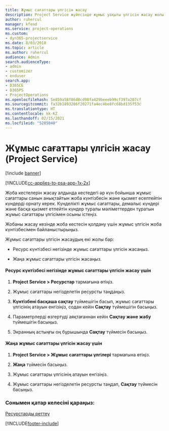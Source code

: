 ```yaml
---
title: Жұмыс сағаттары үлгісін жасау
description: Project Service жүйесінде жұмыс уақыты үлгісін жасау жолы
author: ruhercul
manager: kfend
ms.service: project-operations
ms.custom:
- dyn365-projectservice
ms.date: 8/03/2018
ms.topic: article
ms.author: ruhercul
audience: Admin
search.audienceType:
- admin
- customizer
- enduser
search.app:
- D365CE
- D365PS
- ProjectOperations
ms.openlocfilehash: 5e859a58f86d8cd98fa429beeeb99cf397a207cf
ms.sourcegitcommit: fa32b1893286f20271fa4ec4be8fc68bd135f53c
ms.translationtype: HT
ms.contentlocale: kk-KZ
ms.lasthandoff: 02/15/2021
ms.locfileid: "5285040"
---
```

# <a name="create-a-work-hours-template-project-service"></a>Жұмыс сағаттары үлгісін жасау (Project Service)

[!include [banner](../includes/psa-now-project-operations.md)]

[!INCLUDE[cc-applies-to-psa-app-1x-2x](../includes/cc-applies-to-psa-app-1x-2x.md)]

Жоба кестелерін жасау алдында кестедегі әр күн бойынша жұмыс сағаттары санын анықтайтын жоба күнтізбесін және қызмет есептейтін күндерді орнату керек. Күнделікті жұмыс сағаттары, демалыс күндері және басқа қызмет етпейтін күндер туралы мәліметтерден тұратын жұмыс сағаттары үлгісімен осыны істеңіз.  
  
 Жобаны жасау кезінде жоба кестесін қолдану үшін жұмыс үлгісін жоба күнтізбесімен байланыстырыңыз.  
  
 Жұмыс сағаттары үлгісін жасаудың екі жолы бар:  
  
-   Ресурс күнтізбесі негізінде жұмыс сағаттары үлгісін жасаңыз.  
  
-   Жаңа жұмыс сағаттары үлгісін жасаңыз.  
  
#### <a name="to-create-a-work-hours-template-based-on-a-resources-calendar"></a>Ресурс күнтізбесі негізінде жұмыс сағаттары үлгісін жасау үшін  
  
1.  **Project Service > Ресурстар** тармағына өтіңіз.  
  
2.  Жұмыс сағаттары негізделетін ресурсты таңдаңыз.  
  
3.  **Күнтізбені басқаша сақтау** түймешігін басып, жұмыс сағаттары үлгісінің атауын енгізіңіз, содан кейін **Сақтау** түймешігін басыңыз.  
  
4.  Параметрлерді өзгертуді аяқтағаннан кейін **Сақтау және жабу** түймешігін басыңыз.  
  
5.  Экранның астыңғы оң бұрышында **Сақтау** түймесін басыңыз.  
  
#### <a name="to-create-a-new-work-hours-template"></a>Жаңа жұмыс сағаттары үлгісін жасау үшін  
  
1.  **Project Service > Жұмыс сағаттары үлгілері** тармағына өтіңіз.  
  
2.  **Жаңа** түймесін басыңыз.  
  
3.  Жұмыс сағаттары үлгісінің атауын енгізіңіз.  
  
4.  Жұмыс сағаттары негізделетін ресурсты таңдап, **Сақтау** түймесін басыңыз.  
  
### <a name="see-also"></a>Сонымен қатар келесіні қараңыз:  
 [Ресурстарды реттеу](../psa/set-up-resources.md)


[!INCLUDE[footer-include](../includes/footer-banner.md)]